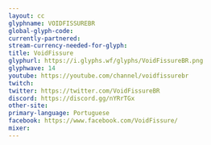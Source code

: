 ```yaml
---
layout: cc
glyphname: VOIDFISSUREBR
global-glyph-code: 
currently-partnered: 
stream-currency-needed-for-glyph: 
title: VoidFissure
glyphurl: https://i.glyphs.wf/glyphs/VoidFissureBR.png
glyphwave: 14
youtube: https://youtube.com/channel/voidfissurebr
twitch: 
twitter: https://twitter.com/VoidFissureBR
discord: https://discord.gg/nYRrTGx
other-site: 
primary-language: Portuguese
facebook: https://www.facebook.com/VoidFissure/
mixer: 
---
```


